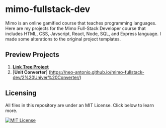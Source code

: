 # mimo-fullstack-dev
Mimo is an online gamified course that teaches programming languages. Here are my projects for the Mimo Full-Stack Developer course that includes HTML, CSS, Javscript, React, Node, SQL, and Express language. I made some alterations to the original project templates.

## Preview Projects
1. [**Link Tree Project**](https://neo-antonio.github.io/mimo-fullstack-dev/1%20Linktree%20Project/)
2. [**Unit Converter**] (https://neo-antonio.github.io/mimo-fullstack-dev/2%20Univer%20Converter/)

## Licensing

All files in this repository are under an MIT License. Click below to learn more.

[![MIT License](https://img.shields.io/badge/License-MIT-green.svg)](https://choosealicense.com/licenses/mit/)
